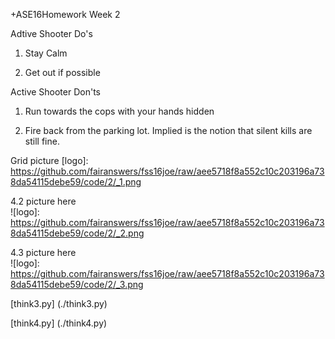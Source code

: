 +ASE16Homework Week 2

Adtive Shooter Do's

1.  Stay Calm

2.  Get out if possible

Active Shooter Don'ts 

1.  Run towards the cops with your hands hidden

2.  Fire back from the parking lot.  Implied is the notion that silent kills are still fine.

Grid picture
[logo]:  https://github.com/fairanswers/fss16joe/raw/aee5718f8a552c10c203196a738da54115debe59/code/2/_1.png

4.2 picture here  
![logo]: https://github.com/fairanswers/fss16joe/raw/aee5718f8a552c10c203196a738da54115debe59/code/2/_2.png

4.3 picture here  
![logo]: https://github.com/fairanswers/fss16joe/raw/aee5718f8a552c10c203196a738da54115debe59/code/2/_3.png

[think3.py] (./think3.py)

[think4.py] (./think4.py)

